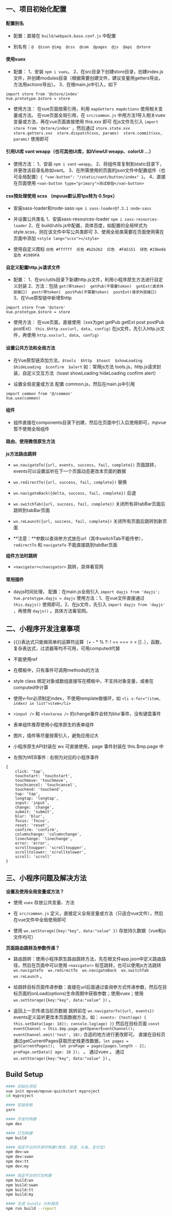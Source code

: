 ## 一、项目初始化配置
#### 配置别名 
- 配置：直接在 `build/webpack.base.conf.js` 中配置

- 别名有：`@  @icon @img  @css  @com  @pages  @js  @api  @store`

#### 使用vuex
- 配置：
1、安装 `npm i vuex`。
2、在src目录下创建store目录，创建index.js文件，并创建modules目录（根据需要创建文件，建议变量用getters导出，方法用actions导出）。
3、在根main.js中引入，如下
```
import store from '@store/index'
Vue.prototype.$store = store
```

- 使用方法：
在vue页面按需引用，利用 `mapGetters mapActions` 使用相关变量或方法。
在vue页面全局引用，在 `src/common.js` 中用方法1导入相关vuex变量或方法，再在vue页面直接使用 this.xxx 即可
在js文件先引入 `import store from '@store/index'` ，然后通过 `store.state.xxx  store.getters.xxx  store.dispatch(xxx, params)  store.commit(xxx, params)` 使用即可

#### 引用UI库 vant weapp（也可其他UI库，如iViewUI weapp、colorUI ...） 
- 使用方法：
1、安装 `npm i vant-weapp`。 
2、将组件库复制到static目录下，并更改该目录名称如vant。
3、在所需使用的页面的json文件中配置组件（也可全局配置）`{ "van-button": "/static/vant/button/index" }`。
4、直接在页面使用 `<van-button type="primary">测试按钮</van-button>`

#### css预处理使用 scss （mpvue默认将1px转为 0.5rpx）
- 安装sass-loader和node-sass `npm i sass-loader@7.3.1 node-sass` 

- 并设置公共类名 
1、安装sass-resources-loader `npm i sass-resources-loader` 
2、在 build/utils.js中配置，具体百度，如配置的全局样式为style.scss，则在该文件中写公共类即可
3、使用全局类需要在页面使用需在页面中添加 `<style lang="scss"></style>`
- 使用自定义图标 `白色 #ffffff  灰色 #b2b2b2  红色  #FA5151  绿色 #19be6b  蓝色 #1989FA `

#### 自定义配置http.js请求文件
- 配置：
1、在src/utils目录下新建http.js文件，利用小程序原生方法进行自定义封装
2、方法：包括 `get(带token)  getPub(不需要token)  getExt(请求外部接口)  post(带token)  postPub(不需要token)  postExt(请求外部接口) `
3、在Vue原型链中新增$http
```
import store from '@store'
Vue.prototype.$store = store
```

- 使用方法：
在vue页面，直接使用（xxx为get  getPub  getExt  post  postPub  postExt） `this.$http.xxx(url, data, config)` 
在js文件，先引入http.js文件，再使用 `http.xxx(url, data, config)`

#### 设置公共方法和全局方法
- 在Vue原型链添加方法，`$tools  $http  $toast  $showLoading  $hideLoading  $confirm  $alert` 如：常用js方法 tools.js，http.js请求封装，自定义交互方法（toast  showLoading  hideLoading  confirm  alert）

- 设置全局变量或方法 配置 common.js，然后在main.js中引用 
```
import common from '@/common'
Vue.use(common)
```

#### 组件
- 组件直接在components目录下创建，然后在页面中引入后使用即可，mpvue暂不使用全局组件

#### 路由、使用微信原生方法
**js方法路由跳转**
- `wx.navigateTo({url, events, success, fail, complete})` 页面跳转，events可以设置监听在下一个页面动态更改本页面的数据

- `wx.redirectTo({url, success, fail, complete})` 替换

- `wx.navigateBack({delta, success, fail, complete})` 后退

- `wx.switchTab({url, success, fail, complete})` 关闭所有非tabBar页面后跳转到tabBar页面

- `wx.reLaunch({url, success, fail, complete})` 关闭所有页面后跳转到新页面

- **注意：**参数以查询参方式放在url（其中switchTab不能传参），`redirectTo` 和 `navigateTo` 不能直接跳到tabBar页面

**组件方法时跳转**
- `<navigator></navigator>` 跳转，具体看官网

#### 常用插件
- dayjs时间处理，
配置：在main.js全局引入 `import dayjs from 'dayjs';  Vue.prototype.dayjs = dayjs` 
使用方法：1、在vue文件直接通过 `this.dayjs()` 使用即可。2、在js文件，先引入 `import dayjs from 'dayjs'` ，再使用 `dayjs()` 。具体方法看官网。


## 二、小程序开发注意事项
- {{}}表达式只能做简单的运算符运算（+ - * % ?: ! == === > < [] .），函数，复杂表达式，过滤器等均不可用，可用computed代替

- 不能使用ref

- 在模板中，只有事件可调用methods的方法

- style class 绑定对象或数组直接写在模板中，不支持对象变量，或者在computed中计算

- 使用v-for必须制定index，不使用template做循环，如 `<li v-for="(item, index) in list">item</li>`

- `<input />` 和 `<textarea />` 的change事件会转为blur事件，没有键盘事件

- 表单组件推荐使用小程序原生的表单组件

- 图片，插件等尽量按需引入，避免应用过大

- 小程序原生API封装在 wx 可直接使用，page 事件封装在 this.$mp.page 中

- 左侧为WEB事件 : 右侧为对应的小程序事件
```
{
    click: 'tap',
    touchstart: 'touchstart',
    touchmove: 'touchmove',
    touchcancel: 'touchcancel',
    touchend: 'touchend',
    tap: 'tap',
    longtap: 'longtap',
    input: 'input',
    change: 'change',
    submit: 'submit',
    blur: 'blur',
    focus: 'focus',
    reset: 'reset',
    confirm: 'confirm',
    columnchange: 'columnchange',
    linechange: 'linechange',
    error: 'error',
    scrolltoupper: 'scrolltoupper',
    scrolltolower: 'scrolltolower',
    scroll: 'scroll'
}

```



## 三、小程序问题及解决方法
**设置及使用全局变量或方法？**
- 使用 `vuex` 存放公共变量、方法

- 在 `src/common.js` 定义，直接定义全局变量或方法（只适合vue文件），然后在vue文件中全局使用即可

- 使用 `wx.setStorage({key:"key", data:"value" })` 存放持久数据（vue和js文件均可）

**页面路由跳转及参数传递？**
- 路由跳转：使用小程序原生路由跳转方法，先在根文件app.json中定义路由路径，然后在页面中可以使用 `<navigator>` 标签跳转，也可以使用js方法跳转 `wx.navigateTo  wx.redirectTo  wx.navigateBack  wx.switchTab  wx.reLaunch` 。

- 给跳转目标页面传递参数：直接在url后面通过查询参方式传递参数，然后在目标页面的onLoad(options)生命周期中获取参数；使用vuex；使用 `wx.setStorage({key:"key", data:"value" })` 。

- 返回上一页传递当前页数据
跳转前在 `wx.navigatorTo({url, events})` events定义监听更改本页面数据方法，如： `events: {test(age) { this.setData({age: 18}); console.log(age) }}` 然后在目标页面 `const eventChannel = this.$mp.page.getOpenerEventChannel();  eventChannel.emit('test', 18);` 合适的地方进行更改即可。
直接在目标页通过getCurrentPages获取历史栈更改数据，`let pages = getCurrentPages();  let prePage = pages[pages.length - 2];  prePage.setData({ age: 18 }); ` 。
通过vuex 。
通过 `wx.setStorage({key:"key", data:"value" })` 。



## Build Setup
``` bash
#### 初始化项目
vue init mpvue/mpvue-quickstart myproject
cd myproject

#### 安装依赖
yarn

#### 开发时构建
npm dev

#### 打包构建
npm build

#### 指定平台的开发时构建(微信、百度、头条、支付宝)
npm dev:wx
npm dev:swan
npm dev:tt
npm dev:my

#### 指定平台的打包构建
npm build:wx
npm build:swan
npm build:tt
npm build:my

#### 生成 bundle 分析报告
npm run build --report
```